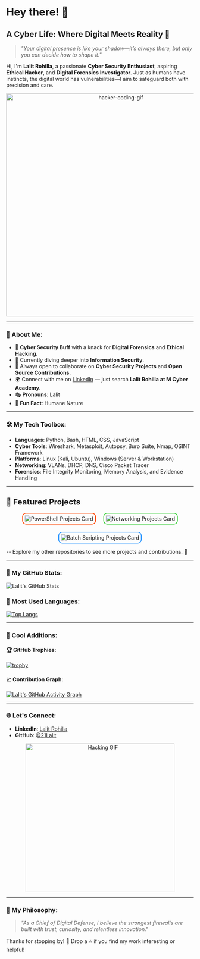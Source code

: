 # Hey there! 👋

## A Cyber Life: Where Digital Meets Reality 🌌

> _"Your digital presence is like your shadow—it’s always there, but only you can decide how to shape it."_

Hi, I'm **Lalit Rohilla**, a passionate **Cyber Security Enthusiast**, aspiring **Ethical Hacker**, and **Digital Forensics Investigator**. Just as humans have instincts, the digital world has vulnerabilities—I aim to safeguard both with precision and care. 

<p align="center">
  <img src="https://user-images.githubusercontent.com/65794972/214839313-00c6abdb-498c-4b6b-991c-373b03e4f09e.gif" alt="hacker-coding-gif" width="600"/>
</p>

---

### 🌟 About Me:
- 🔐 **Cyber Security Buff** with a knack for **Digital Forensics** and **Ethical Hacking**.
- 📖 Currently diving deeper into **Information Security**.
- 🤝 Always open to collaborate on **Cyber Security Projects** and **Open Source Contributions**.
- 🌍 Connect with me on [LinkedIn](https://www.linkedin.com/in/lalitrohilla) — just search **Lalit Rohilla at M Cyber Academy**.
- 🎭 **Pronouns**: Lalit
- 🌟 **Fun Fact**: Humane Nature

---

### 🛠️ My Tech Toolbox:

- **Languages**: Python, Bash, HTML, CSS, JavaScript
- **Cyber Tools**: Wireshark, Metasploit, Autopsy, Burp Suite, Nmap, OSINT Framework
- **Platforms**: Linux (Kali, Ubuntu), Windows (Server & Workstation)
- **Networking**: VLANs, DHCP, DNS, Cisco Packet Tracer
- **Forensics**: File Integrity Monitoring, Memory Analysis, and Evidence Handling

---

## 🚀 Featured Projects

<p align="center" style="display: flex; justify-content: center; gap: 20px; flex-wrap: wrap;">
  <a href="https://github.com/21Lalit/Powershell-Scripting" style="text-decoration: none; border: 2px solid #FF4500; border-radius: 10px; padding: 5px;">
    <img src="https://github-readme-stats.vercel.app/api/pin/?username=21Lalit&repo=PowerShell-Scripting&theme=radical" alt="PowerShell Projects Card" />
  </a>
  <a href="https://github.com/21Lalit/Networking-Projects" style="text-decoration: none; border: 2px solid #32CD32; border-radius: 10px; padding: 5px;">
    <img src="https://github-readme-stats.vercel.app/api/pin/?username=21Lalit&repo=Networking-Projects&theme=radical" alt="Networking Projects Card" />
  </a>
  <a href="https://github.com/21Lalit/Batch-Scripting" style="text-decoration: none; border: 2px solid #1E90FF; border-radius: 10px; padding: 5px;">
    <img src="https://github-readme-stats.vercel.app/api/pin/?username=21Lalit&repo=Batch-Scripting&theme=radical" alt="Batch Scripting Projects Card" />
  </a>
</p>

--
Explore my other repositories to see more projects and contributions. 🌟

---

### 🚀 My GitHub Stats:

![Lalit's GitHub Stats](https://github-readme-stats.vercel.app/api?username=21Lalit&show_icons=true&theme=radical)

### 🎨 Most Used Languages:

[![Top Langs](https://github-readme-stats.vercel.app/api/top-langs/?username=21Lalit&layout=compact&theme=radical)](https://github.com/anuraghazra/github-readme-stats)

---

### 🌟 Cool Additions:

#### 🏆 GitHub Trophies:
[![trophy](https://github-profile-trophy.vercel.app/?username=21Lalit&theme=radical&no-frame=true&column=7)](https://github.com/ryo-ma/github-profile-trophy)

#### 📈 Contribution Graph:
[![Lalit's GitHub Activity Graph](https://github-readme-activity-graph.vercel.app/graph?username=21Lalit&theme=radical)](https://github.com/ashutosh00710/github-readme-activity-graph)


---

### 🌐 Let's Connect:
- **LinkedIn**: [Lalit Rohilla](https://www.linkedin.com/in/lalitrohilla)
- **GitHub**: [@21Lalit](https://github.com/21Lalit)

<p align="center">
  <img src="https://media.giphy.com/media/L1R1tvI9svkIWwpVYr/giphy.gif" alt="Hacking GIF" width="400"/>
</p>

---

### 📣 My Philosophy:
> _"As a Chief of Digital Defense, I believe the strongest firewalls are built with trust, curiosity, and relentless innovation."_

Thanks for stopping by! 💖 Drop a ⭐ if you find my work interesting or helpful!

